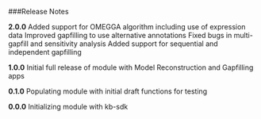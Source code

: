 ###Release Notes

**2.0.0**
Added support for OMEGGA algorithm including use of expression data
Improved gapfilling to use alternative annotations
Fixed bugs in multi-gapfill and sensitivity analysis
Added support for sequential and independent gapfilling

**1.0.0**
Initial full release of module with Model Reconstruction and Gapfilling apps

**0.1.0**
Populating module with initial draft functions for testing

**0.0.0**
Initializing module with kb-sdk
